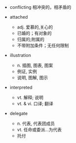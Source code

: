 - conflicting 相冲突的，相矛盾的
- attached
    - adj. 爱慕的,关心的
    - 已婚的；有对象的
    - 归属的;附属的
    - 不带附加条件；无任何限制

- illustration 
    - n. 插图, 图表, 图案
    - 例证, 实例
    - 说明, 图解, 图示

- interpreted 
    - vt. 解释; 说明
    - vt. & vi. 口译; 翻译

- delegate
    - n. 代表, 代表团成员
    - vt. 任命或委派…为代表
    - 托付